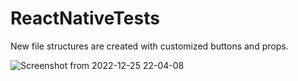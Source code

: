 # ReactNativeTests

New file structures are created with customized buttons and props.

![Screenshot from 2022-12-25 22-04-08](https://user-images.githubusercontent.com/60085936/209480690-648bc0b8-f3af-4a7a-8f66-00f0c6c4e7c5.png)
